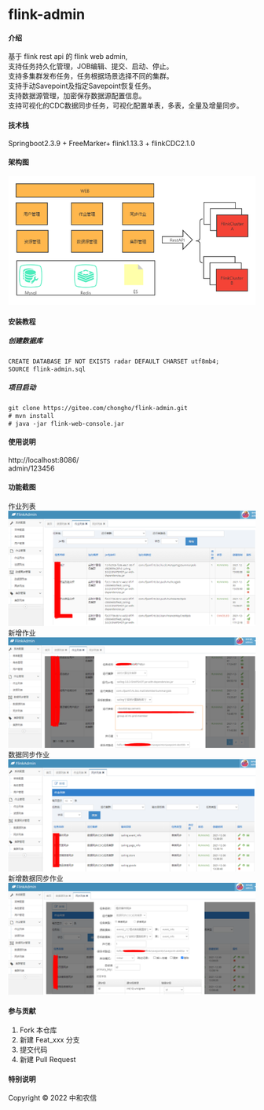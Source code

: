 # flink-admin

#### 介绍
基于 flink rest api 的 flink web admin,  
支持任务持久化管理，JOB编辑、提交、启动、停止。  
支持多集群发布任务，任务根据场景选择不同的集群。  
支持手动Savepoint及指定Savepoint恢复任务。   
支持数据源管理，加密保存数据源配置信息。   
支持可视化的CDC数据同步任务，可视化配置单表，多表，全量及增量同步。  

#### 技术栈 
Springboot2.3.9 + FreeMarker+ flink1.13.3 + flinkCDC2.1.0

#### 架构图
![输入图片说明](imags/flink-admin%E7%B3%BB%E7%BB%9F%E6%A8%A1%E5%9D%97%E5%9B%BE.png)

#### 安装教程

##### 创建数据库
```
CREATE DATABASE IF NOT EXISTS radar DEFAULT CHARSET utf8mb4;
SOURCE flink-admin.sql
```

##### 项目启动
```
git clone https://gitee.com/chongho/flink-admin.git
# mvn install
# java -jar flink-web-console.jar
```

#### 使用说明
http://localhost:8086/   
admin/123456  


#### 功能截图
作业列表 
![输入图片说明](imags/task-list.png)
新增作业 
![输入图片说明](imags/edit-task.png)
数据同步作业 
![输入图片说明](imags/sync-list.png)
新增数据同步作业
![输入图片说明](imags/edit-sync.png)

#### 参与贡献

1.  Fork 本仓库
2.  新建 Feat_xxx 分支
3.  提交代码
4.  新建 Pull Request

#### 特别说明
Copyright © 2022 中和农信
